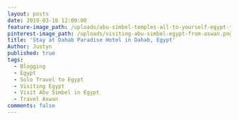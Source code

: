 ```yaml
---
layout: posts
date: 2019-03-10 12:00:00
feature-image_path: /uploads/abu-simbel-temples-all-to-yourself-egypt-travel.jpg
pinterest-image_path: /uploads/visiting-abu-simbel-egypt-from-aswan.png
title: 'Stay at Dahab Paradise Hotel in Dahab, Egypt'
Author: Justyn
published: true
tags:
  - Blogging
  - Egypt
  - Solo Travel to Egypt
  - Visiting Egypt
  - Visit Abu Simbel in Egypt
  - Travel Aswan
comments: false
---
```

